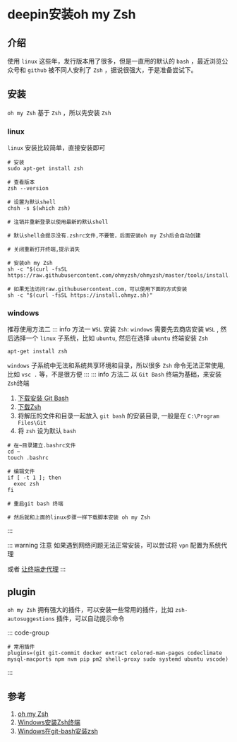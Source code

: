 # deepin安装oh my Zsh

## 介绍
使用 `linux` 这些年，发行版本用了很多，但是一直用的默认的 `bash` ，最近浏览公众号和 `github` 被不同人安利了 `Zsh` ，据说很强大，于是准备尝试下。

## 安装

`oh my Zsh` 基于 `Zsh` ，所以先安装 `Zsh`

### linux
`linux` 安装比较简单，直接安装即可

```shell
# 安装
sudo apt-get install zsh

# 查看版本
zsh --version

# 设置为默认shell
chsh -s $(which zsh)

# 注销并重新登录以使用最新的默认shell

# 默认shell会提示没有.zshrc文件,不要管，后面安装oh my Zsh后会自动创建

# 关闭重新打开终端,提示消失

# 安装oh my Zsh
sh -c "$(curl -fsSL https://raw.githubusercontent.com/ohmyzsh/ohmyzsh/master/tools/install.sh)"

# 如果无法访问raw.githubusercontent.com，可以使用下面的方式安装
sh -c "$(curl -fsSL https://install.ohmyz.sh)"

```

### windows
推荐使用方法二
::: info 方法一
`WSL` 安装 `Zsh`:  `windows` 需要先去商店安装 `WSL` , 然后选择一个 `linux` 子系统，比如 `ubuntu`, 然后在选择 `ubuntu` 终端安装 `Zsh`
```shell
apt-get install zsh
```
`windows` 子系统中无法和系统共享环境和目录，所以很多 `Zsh` 命令无法正常使用, 比如 `vsc .` 等，不是很方便
:::
::: info 方法二
以 `Git Bash` 终端为基础，来安装 `Zsh`终端
1. [下载安装 Git Bash](/Docs/Git/Git安装和配置)
1. [下载Zsh](https://packages.msys2.org/package/zsh?repo=msys&variant=x86_64)
1. 将解压的文件和目录一起放入 `git bash` 的安装目录, 一般是在 `C:\Program Files\Git`
1. 将 `zsh` 设为默认 `bash`
```shell
# 在~目录建立.bashrc文件
cd ~
touch .bashrc

# 编辑文件
if [ -t 1 ]; then
  exec zsh
fi

# 重启git bash 终端

# 然后就和上面的linux步骤一样下载脚本安装 oh my Zsh
```
:::

::: warning 注意
如果遇到网络问题无法正常安装，可以尝试将 `vpn` 配置为系统代理

或者 [让终端走代理](/Docs/Linux/Shell/让终端走代理)
:::

## plugin
`oh my Zsh` 拥有强大的插件，可以安装一些常用的插件，比如 `zsh-autosuggestions` 插件，可以自动提示命令

::: code-group
```shell [.zshrc]
# 常用插件
plugins=(git git-commit docker extract colored-man-pages codeclimate mysql-macports npm nvm pip pm2 shell-proxy sudo systemd ubuntu vscode)
```
:::

## 参考
1. [oh my Zsh](https://github.com/ohmyzsh/ohmyzsh/wiki/Installing-ZSH)
1. [Windows安装Zsh终端](https://zhuanlan.zhihu.com/p/625583037)
1. [Windows在git-bash安装zsh](https://packages.msys2.org/package/zsh?repo=msys&variant=x86_64)
